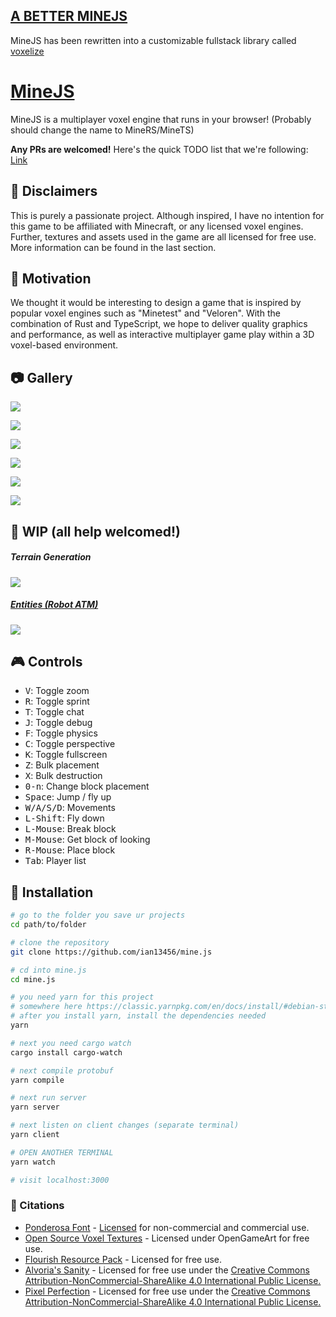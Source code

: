 ## [A BETTER MINEJS](https://github.com/voxelize/voxelize)

MineJS has been rewritten into a customizable fullstack library called [voxelize](https://github.com/voxelize/voxelize)

# [MineJS](http://mine.shaoruu.io/)

MineJS is a multiplayer voxel engine that runs in your browser! (Probably should change the name to MineRS/MineTS)


**Any PRs are welcomed!** 
Here's the quick TODO list that we're following: [Link](https://www.notion.so/f61d8c4ce1e245b6aba980adf0f1ea7c?v=77f64c4f1ed342a1b25d8af524cb9da0)

## :dart: Disclaimers

This is purely a passionate project. Although inspired, I have no intention for this game to be affiliated with Minecraft, or any licensed voxel engines. Further, textures and assets used in the game are all licensed for free use. More information can be found in the last section.

## :crown: Motivation

We thought it would be interesting to design a game that is inspired by popular voxel engines such as "Minetest" and "Veloren". With the combination of Rust and TypeScript, we hope to deliver quality graphics and performance, as well as interactive multiplayer game play within a 3D voxel-based environment.

## :camera: Gallery

![](https://i.imgur.com/WMrPzFI.png)

![](https://i.imgur.com/bUm6ph2.png)

![](https://i.imgur.com/52BTtya.png)

![](https://i.imgur.com/IupfBVF.png)

![](https://i.imgur.com/5kGNmdL.png)

![](https://i.imgur.com/2MUrcLb.png)

## :construction_worker: WIP (all help welcomed!)

##### Terrain Generation

![](https://i.imgur.com/vho3K5o.jpg)

##### [Entities (Robot ATM)](https://www.youtube.com/watch?v=zZYVJUPB0xc&t=9s&ab_channel=iantheearl)

![](https://i.imgur.com/iD1lfok.png)


## :video_game: Controls

- <kbd>V</kbd>: Toggle zoom
- <kbd>R</kbd>: Toggle sprint
- <kbd>T</kbd>: Toggle chat
- <kbd>J</kbd>: Toggle debug 
- <kbd>F</kbd>: Toggle physics
- <kbd>C</kbd>: Toggle perspective
- <kbd>K</kbd>: Toggle fullscreen
- <kbd>Z</kbd>: Bulk placement
- <kbd>X</kbd>: Bulk destruction 
- <kbd>0-n</kbd>: Change block placement
- <kbd>Space</kbd>: Jump / fly up
- <kbd>W/A/S/D</kbd>: Movements
- <kbd>L-Shift</kbd>: Fly down
- <kbd>L-Mouse</kbd>: Break block
- <kbd>M-Mouse</kbd>: Get block of looking
- <kbd>R-Mouse</kbd>: Place block
- <kbd>Tab</kbd>: Player list

## :ram: Installation

```bash
# go to the folder you save ur projects
cd path/to/folder

# clone the repository
git clone https://github.com/ian13456/mine.js

# cd into mine.js
cd mine.js

# you need yarn for this project
# somewhere here https://classic.yarnpkg.com/en/docs/install/#debian-stable
# after you install yarn, install the dependencies needed
yarn

# next you need cargo watch
cargo install cargo-watch

# next compile protobuf
yarn compile

# next run server
yarn server

# next listen on client changes (separate terminal)
yarn client

# OPEN ANOTHER TERMINAL
yarn watch

# visit localhost:3000
```

### :notebook: Citations
- [Ponderosa Font](https://www.1001fonts.com/ponderosa-font.html) - [Licensed](http://www.fontframe.com/tepidmonkey) for non-commercial and commercial use.
- [Open Source Voxel Textures](https://opengameart.org/content/voxel-pack) - Licensed under OpenGameArt for free use.
- [Flourish Resource Pack](https://www.minecraftforum.net/forums/mapping-and-modding-java-edition/resource-packs/1245961-16x-1-7-4-wip-flourish) - Licensed for free use.
- [Alvoria's Sanity](https://www.minecraftforum.net/forums/mapping-and-modding-java-edition/resource-packs/1243771-alvorias-sanity-1-12-2-no-longer-updating-sorry) - Licensed for free use under the [Creative Commons Attribution-NonCommercial-ShareAlike 4.0 International Public License.](https://www.minecraftforum.net/linkout?remoteUrl=http%253a%252f%252fcreativecommons.org%252flicenses%252fby-nc-sa%252f4.0%252f)
- [Pixel Perfection](https://www.minecraftforum.net/forums/mapping-and-modding-java-edition/resource-packs/1242533-pixel-perfection-now-with-polar-bears-1-11) - Licensed for free use under the [Creative Commons Attribution-NonCommercial-ShareAlike 4.0 International Public License.](https://www.minecraftforum.net/linkout?remoteUrl=http%253a%252f%252fcreativecommons.org%252flicenses%252fby-nc-sa%252f4.0%252f)
